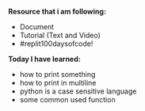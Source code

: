 **Resource that i am following:**

- Document
- Tutorial (Text and Video)
- #replit100daysofcode!

**Today I have learned:**

- how to print something
- how to print in multiline
- python is a case sensitive language
- some common used function
